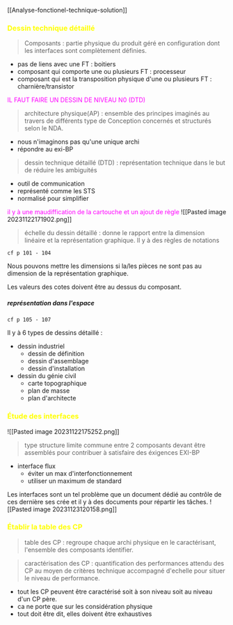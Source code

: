 [[Analyse-fonctionel-technique-solution]]

### <font color = yellow> Dessin technique détaillé </font>

> Composants : partie physique du produit géré en configuration dont les interfaces sont complètement définies.

- pas de liens avec une FT : boitiers 
- composant qui comporte une ou plusieurs FT : processeur
- composant qui est la transposition physique d'une ou plusieurs FT : charnière/transistor

<font color = magenta> IL FAUT FAIRE UN DESSIN DE NIVEAU N0 (DTD)</font>


> architecture physique(AP) : ensemble des principes imaginés au travers de différents type de Conception concernés et structurés selon le NDA.

- nous n'imaginons pas qu'une unique archi
- répondre au exi-BP

> dessin technique détaillé (DTD) : représentation technique dans le but de réduire les ambiguités

- outil de communication
- représenté comme les STS
- normalisé pour simplifier

<font color = magenta> il y à une maudiffication de la cartouche et un ajout de règle </font>
![[Pasted image 20231122171902.png]]

> échelle du dessin détaillé : donne le rapport entre la dimension linéaire et la représentation graphique. Il y à des règles de notations

	cf p 101 - 104
Nous pouvons mettre les dimensions si la/les pièces ne sont pas au dimension de la représentation graphique. 

Les valeurs des cotes doivent être au dessus du composant. 

##### représentation dans l'espace 

	cf p 105 - 107

Il y à 6 types de dessins détaillé :
- dessin industriel 
	- dessin de définition 
	- dessin d'assemblage 
	- dessin d'installation 
- dessin du génie civil 
	- carte topographique 
	- plan de masse 
	- plan d'architecte 

### <font color = yellow> Étude des interfaces </font>

![[Pasted image 20231122175252.png]]

> type structure limite commune entre 2 composants devant être assemblés pour contribuer à satisfaire des éxigences EXI-BP

- interface flux
	- éviter un max d'interfonctionnement
	- utiliser un maximum de standard 

Les interfaces sont un tel problème que un document dédié au contrôle de ces dernière ses crée et il y à des documents pour répartir les tâches. 
![[Pasted image 20231123120158.png]]
### <font color = yellow>Établir la table des CP </font>

> table des CP : regroupe chaque archi physique en le caractérisant, l'ensemble des composants identifier.

> caractérisation des CP : quantification des performances attendu des CP au moyen de critères technique accompagné d'echelle pour situer le niveau de performance.

- tout les CP peuvent être caractérisé soit à son niveau soit au niveau d'un CP père.
- ca ne porte que sur les considération  physique 
- tout doit être dit, elles doivent être exhaustives

